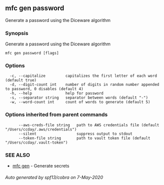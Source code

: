 ## mfc gen password

Generate a password using the Diceware algorithm

### Synopsis

Generate a password using the Diceware algorithm

```
mfc gen password [flags]
```

### Options

```
  -c, --capitalize         capitalizes the first letter of each word (default true)
  -d, --digit-count int    number of digits in random number appended to password, 0 disables (default 4)
  -h, --help               help for password
  -s, --separator string   separator between words (default "-")
  -w, --word-count int     count of words to generate (default 5)
```

### Options inherited from parent commands

```
      --aws-creds-file string   path to AWS credentials file (default "/Users/ccday/.aws/credentials")
      --silent                  suppress output to stdout
      --token-file string       path to vault token file (default "/Users/ccday/.vault-token")
```

### SEE ALSO

* [mfc gen](mfc_gen.md)	 - Generate secrets

###### Auto generated by spf13/cobra on 7-May-2020
